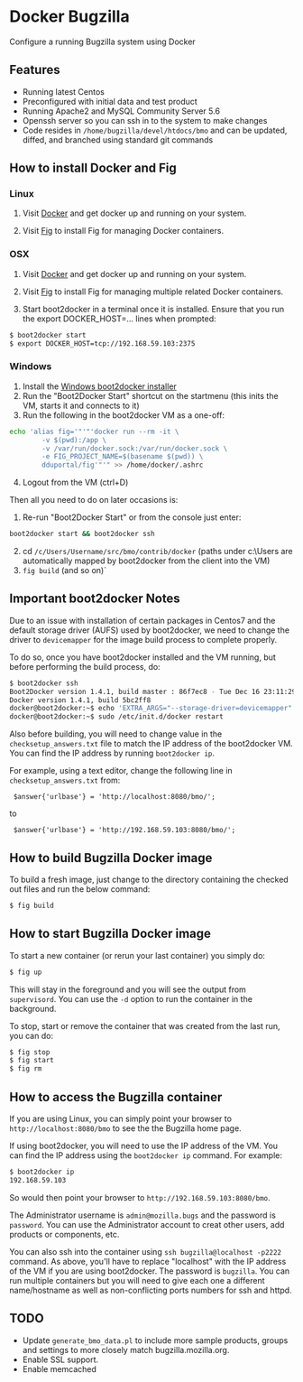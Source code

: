Docker Bugzilla
===============

Configure a running Bugzilla system using Docker

## Features

* Running latest Centos
* Preconfigured with initial data and test product
* Running Apache2 and MySQL Community Server 5.6
* Openssh server so you can ssh in to the system to make changes
* Code resides in `/home/bugzilla/devel/htdocs/bmo` and can be updated,
  diffed, and branched using standard git commands

## How to install Docker and Fig

### Linux

1. Visit [Docker][docker] and get docker up and running on your system.

2. Visit [Fig][fig] to install Fig for managing Docker containers.

### OSX

1. Visit [Docker][docker] and get docker up and running on your system.

2. Visit [Fig][fig] to install Fig for managing multiple related Docker containers.

3. Start boot2docker in a terminal once it is installed. Ensure that you run the
 export DOCKER_HOST=... lines when prompted:

```bash
$ boot2docker start
$ export DOCKER_HOST=tcp://192.168.59.103:2375
```

### Windows

1. Install the [Windows boot2docker installer][windows]
2. Run the "Boot2Docker Start" shortcut on the startmenu (this inits the VM,
   starts it and connects to it)
3. Run the following in the boot2docker VM as a one-off:

```bash
echo 'alias fig='"'"'docker run --rm -it \
        -v $(pwd):/app \
        -v /var/run/docker.sock:/var/run/docker.sock \
        -e FIG_PROJECT_NAME=$(basename $(pwd)) \
        dduportal/fig'"'" >> /home/docker/.ashrc
```

4. Logout from the VM (ctrl+D)

Then all you need to do on later occasions is:

1. Re-run "Boot2Docker Start" or from the console just enter:

```bash
boot2docker start && boot2docker ssh
```

2. cd `/c/Users/Username/src/bmo/contrib/docker` (paths under c:\Users are
   automatically mapped by boot2docker from the client into the VM)
3. `fig build` (and so on)`

## Important boot2docker Notes

Due to an issue with installation of certain packages in Centos7 and the
default storage driver (AUFS) used by boot2docker, we need to change the
driver to `devicemapper` for the image build process to complete properly.

To do so, once you have boot2docker installed and the VM running, but before
performing the build process, do:

```bash
$ boot2docker ssh
Boot2Docker version 1.4.1, build master : 86f7ec8 - Tue Dec 16 23:11:29 UTC 2014
Docker version 1.4.1, build 5bc2ff8
docker@boot2docker:~$ echo 'EXTRA_ARGS="--storage-driver=devicemapper"' | sudo tee -a /var/lib/boot2docker/profile
docker@boot2docker:~$ sudo /etc/init.d/docker restart
```

Also before building, you will need to change value in the 
`checksetup_answers.txt` file to match the IP address of the boot2docker VM.
You can find the IP address by running `boot2docker ip`.

For example, using a text editor, change the following line in
`checksetup_answers.txt` from:

` $answer{'urlbase'} = 'http://localhost:8080/bmo/';`

to

` $answer{'urlbase'} = 'http://192.168.59.103:8080/bmo/';`

## How to build Bugzilla Docker image

To build a fresh image, just change to the directory containing the checked out
files and run the below command:

```bash
$ fig build
```

## How to start Bugzilla Docker image

To start a new container (or rerun your last container) you simply do:

```bash
$ fig up
```

This will stay in the foreground and you will see the output from `supervisord`. You
can use the `-d` option to run the container in the background.

To stop, start or remove the container that was created from the last run, you can do:

```bash
$ fig stop
$ fig start
$ fig rm
```

## How to access the Bugzilla container

If you are using Linux, you can simply point your browser to
`http://localhost:8080/bmo` to see the the Bugzilla home page.

If using boot2docker, you will need to use the IP address of the VM. You can
find the IP address using the `boot2docker ip` command. For example:

```bash
$ boot2docker ip
192.168.59.103

```

So would then point your browser to `http://192.168.59.103:8080/bmo`.

The Administrator username is `admin@mozilla.bugs` and the password is `password`.
You can use the Administrator account to creat other users, add products or
components, etc.

You can also ssh into the container using `ssh bugzilla@localhost -p2222`
command. As above, you'll have to replace "localhost" with the IP address of
the VM if you are using boot2docker. The password is `bugzilla`. You can
run multiple containers but you will need to give each one a different
name/hostname as well as non-conflicting ports numbers for ssh and httpd.

## TODO

* Update `generate_bmo_data.pl` to include more sample products, groups and
settings to more closely match bugzilla.mozilla.org.
* Enable SSL support.
* Enable memcached

[docker]: https://docs.docker.com/installation/
[windows]: http://docs.docker.com/installation/windows/
[fig]: http://www.fig.sh
[vagrant]: https://docs.vagrantup.com/v2/getting-started/
